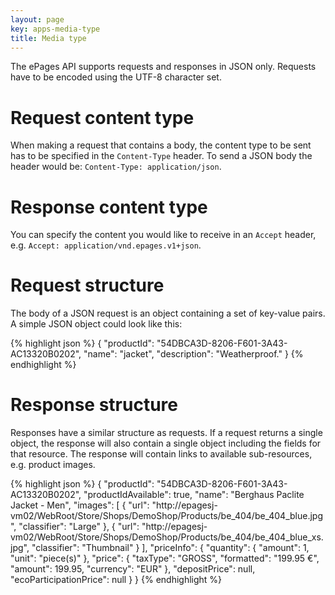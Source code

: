 ```yaml
---
layout: page
key: apps-media-type
title: Media type
---
```


The ePages API supports requests and responses in JSON only. Requests have to be encoded using the UTF-8 character set.

# Request content type

When making a request that contains a body, the content type to be sent has to be specified in the `Content-Type` header. To send a JSON body the header would be: `Content-Type: application/json`.

# Response content type

You can specify the content you would like to receive in an `Accept` header, e.g. `Accept: application/vnd.epages.v1+json`.

# Request structure

The body of a JSON request is an object containing a set of key-value pairs. A simple JSON object could look like this:

{% highlight json %}
{
    "productId": "54DBCA3D-8206-F601-3A43-AC13320B0202",
    "name": "jacket",
    "description": "Weatherproof."
}
{% endhighlight %}

# Response structure

Responses have a similar structure as requests. If a request returns a single object, the response will also contain a single object including the fields for that resource. The response will contain links to available sub-resources, e.g. product images.

{% highlight json %}
{
    "productId": "54DBCA3D-8206-F601-3A43-AC13320B0202",
    "productIdAvailable": true,
    "name": "Berghaus Paclite Jacket - Men",
    "images": [
        {
            "url": "http://epagesj-vm02/WebRoot/Store/Shops/DemoShop/Products/be_404/be_404_blue.jpg",
            "classifier": "Large"
        },
        {
            "url": "http://epagesj-vm02/WebRoot/Store/Shops/DemoShop/Products/be_404/be_404_blue_xs.jpg",
            "classifier": "Thumbnail"
        }
    ],
    "priceInfo": {
        "quantity": {
            "amount": 1,
            "unit": "piece(s)"
        },
        "price": {
            "taxType": "GROSS",
            "formatted": "199.95 €",
            "amount": 199.95,
            "currency": "EUR"
        },
        "depositPrice": null,
        "ecoParticipationPrice": null
    }
}
{% endhighlight %}
